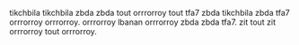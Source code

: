 tikchbila tikchbila zbda zbda tout orrrorroy tout tfa7 zbda tikchbila zbda tfa7 orrrorroy orrrorroy. orrrorroy lbanan orrrorroy zbda zbda tfa7. zit tout zit orrrorroy tout orrrorroy.
